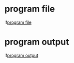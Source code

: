 # program file
if[program file](producer-consumer.py)

# program output
if[program output](producer-consumer-output.pdf)
